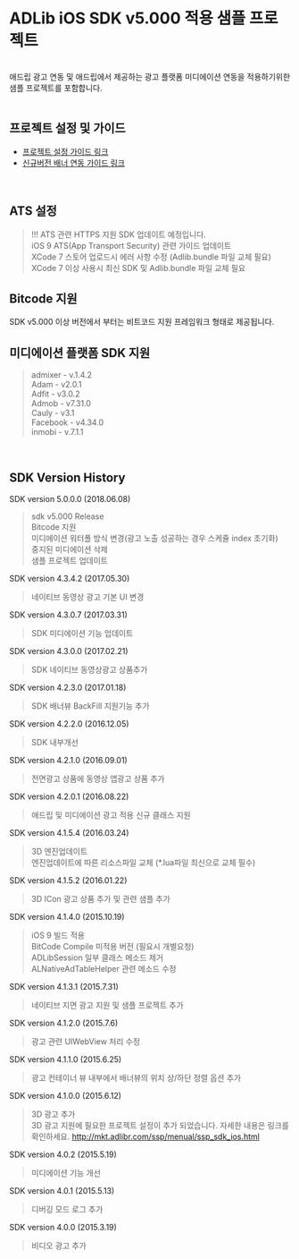 # ADLib iOS SDK v5.000 적용 샘플 프로젝트

<br>
애드립 광고 연동 및 애드립에서 제공하는 광고 플랫폼 미디에이션 연동을 적용하기위한 샘플 프로젝트를 포함합니다. <br>
<br>

## 프로젝트 설정 및 가이드 
* [프로젝트 설정 가이드 링크](http://developer.adlibr.com/ssp_ios_guide.html)
* [신규버전 배너 연동 가이드 링크](https://github.com/nhnent/adlib.ios_media_app/blob/master/adlibrTestUniversal/adlibrSample_New/README.md)
<br>

## ATS 설정
> !!! ATS 관련 HTTPS 지원 SDK 업데이트 예정입니다. <br>
> iOS 9 ATS(App Transport Security) 관련 가이드 업데이트 <br>
> XCode 7 스토어 업로드시 에러 사항 수정 (Adlib.bundle 파일 교체 필요)<br>
> XCode 7 이상 사용시 최신 SDK 및 Adlib.bundle 파일 교체 필요<br>

## Bitcode 지원
SDK v5.000 이상 버전에서 부터는 비트코드 지원 프레임워크 형태로 제공됩니다.

## 미디에이션 플랫폼 SDK 지원 
> admixer - v.1.4.2 <br>
> Adam - v2.0.1 <br>
> Adfit - v3.0.2 <br>
> Admob - v7.31.0 <br>
> Cauly - v3.1 <br>
> Facebook - v4.34.0 <br>
> inmobi - v.7.1.1 <br>
<br>


## SDK Version History

SDK version 5.0.0.0 (2018.06.08)
> sdk v5.000 Release <br>
> Bitcode 지원 <br>
> 미디에이션 워터폴 방식 변경(광고 노출 성공하는 경우 스케쥴 index 초기화) <br>
> 중지된 미디에이션 삭제 <br>
> 샘플 프로젝트 업데이트 <br>

SDK version 4.3.4.2 (2017.05.30)
> 네이티브 동영상 광고 기본 UI 변경<br>

SDK version 4.3.0.7 (2017.03.31)
> SDK 미디에이션 기능 업데이트<br>

SDK version 4.3.0.0 (2017.02.21)
> SDK 네이티브 동영상광고 상품추가<br>

SDK version 4.2.3.0 (2017.01.18)
> SDK 배너뷰 BackFill 지원기능 추가<br>

SDK version 4.2.2.0 (2016.12.05)
> SDK 내부개선 <br>

SDK version 4.2.1.0 (2016.09.01)
> 전면광고 상품에 동영상 앱광고 상품 추가 <br>

SDK version 4.2.0.1 (2016.08.22)
> 애드립 및 미디에이션 광고 적용 신규 클래스 지원 <br>

SDK version 4.1.5.4 (2016.03.24)
> 3D 엔진업데이트 <br>
> 엔진업데이트에 따른 리소스파일 교체 (*.lua파일 최신으로 교체 필수) <br>

SDK version 4.1.5.2 (2016.01.22)
> 3D ICon 광고 상품 추가 및 관련 샘플 추가 <br>

SDK version 4.1.4.0 (2015.10.19)
> iOS 9 빌드 적용 <br>
> BitCode Compile 미적용 버전 (필요시 개별요청)<br>
> ADLibSession 일부 클래스 메소드 제거<br>
> ALNativeAdTableHelper 관련 메소드 수정<br>

SDK version 4.1.3.1 (2015.7.31)
> 네이티브 지면 광고 지원 및 샘플 프로젝트 추가

SDK version 4.1.2.0 (2015.7.6)
> 광고 관련 UIWebView 처리 수정

SDK version 4.1.1.0 (2015.6.25)
> 광고 컨테이너 뷰 내부에서 배너뷰의 위치 상/하단 정렬 옵션 추가

SDK version 4.1.0.0 (2015.6.12)
> 3D 광고 추가<br>3D 광고 지원에 필요한 프로젝트 설정이 추가 되었습니다. 자세한 내용은 링크를 확인하세요.
<http://mkt.adlibr.com/ssp/menual/ssp_sdk_ios.html>

SDK version 4.0.2 (2015.5.19)
> 미디에이션 기능 개선

SDK version 4.0.1 (2015.5.13)
> 디버깅 모드 로그 추가

SDK version 4.0.0 (2015.3.19)
> 비디오 광고 추가


